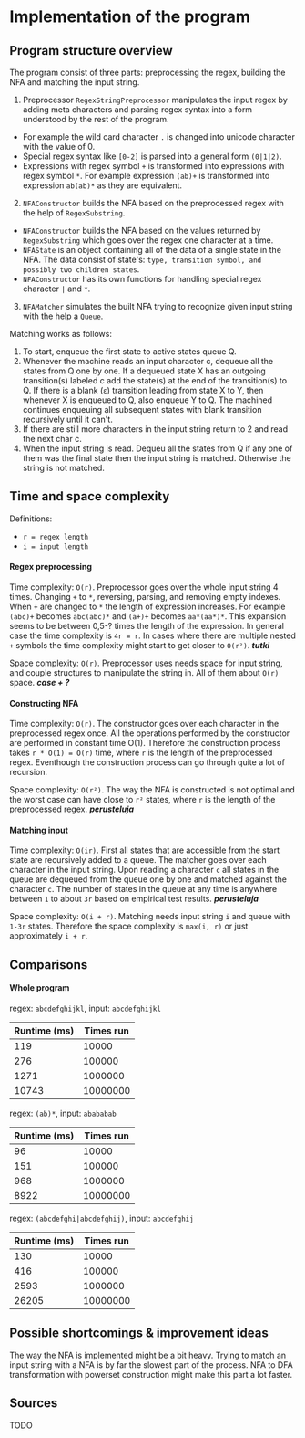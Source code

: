 # Implementation of the program

## Program structure overview

The program consist of three parts: preprocessing the regex, building the NFA and matching the input string.

1. Preprocessor `RegexStringPreprocessor` manipulates the input regex by adding meta characters and parsing regex syntax into a form understood by the rest of the program.
* For example the wild card character `.` is changed into unicode character with the value of 0.    
* Special regex syntax like `[0-2]` is parsed into a general form `(0|1|2)`.
* Expressions with regex symbol `+` is transformed into expressions with regex symbol `*`. For example expression `(ab)+` is transformed into expression `ab(ab)*` as they are equivalent.

2. `NFAConstructor` builds the NFA based on the preprocessed regex with the help of `RegexSubstring`.
* `NFAConstructor` builds the NFA based on the values returned by `RegexSubstring` which goes over the regex one character at a time.
* `NFAState` is an object containing all of the data of a single state in the NFA. The data consist of state's: `type, transition symbol, and possibly two children states`. 
* `NFAConstructor` has its own functions for handling special regex character `|` and `*`.

3. `NFAMatcher` simulates the built NFA trying to recognize given input string with the help a `Queue`.

Matching works as follows:
1. To start, enqueue the first state to active states queue Q.
2. Whenever the machine reads an input character c, dequeue all the states from Q one by one. If a dequeued state X has an outgoing transition(s) labeled c add the state(s) at the end of the transition(s) to Q. If there is a blank (`ε`) transition leading from state X to Y, then whenever X is enqueued to Q, also enqueue Y to Q. The machined continues enqueuing all subsequent states with blank transition recursively until it can't.   
3. If there are still more characters in the input string return to 2 and read the next char c. 
4. When the input string is read. Dequeu all the states from Q if any one of them was the final state then the input string is matched. Otherwise the string is not matched.

## Time and space complexity

Definitions:
* `r = regex length`
* `i = input length`

#### Regex preprocessing

Time complexity: `O(r)`. Preprocessor goes over the whole input string 4 times. Changing `+` to `*`, reversing, parsing, and removing empty indexes. When `+` are changed to `*` the length of expression increases. For example `(abc)+` becomes `abc(abc)*` and `(a+)+` becomes `aa*(aa*)*`. This expansion seems to be between 0,5-? times the length of the expression. In general case the time complexity is `4r = r`. In cases where there are multiple nested `+` symbols the time complexity might start to get closer to `O(r²)`. ***tutki***

Space complexity: `O(r)`. Preprocessor uses needs space for input string, and couple structures to manipulate the string in. All of them about  `O(r)` space. ***case + ?*** 

#### Constructing NFA

Time complexity: `O(r)`. The constructor goes over each character in the preprocessed regex once. All the operations performed by the constructor are performed in constant time O(1). Therefore the construction process takes `r * O(1) = O(r)` time, where `r` is the length of the preprocessed regex. Eventhough the construction process can go through quite a lot of recursion.

Space complexity: `O(r²)`. The way the NFA is constructed is not optimal and the worst case can have close to `r²` states, where `r` is the length of the preprocessed regex. ***perusteluja***

#### Matching input

Time complexity: `O(ir)`. First all states that are accessible from the start state are recursively added to a queue. The matcher goes over each character in the input string. Upon reading a character `c` all states in the queue are dequeued from the queue one by one and matched against the character `c`. The number of states in the queue at any time is anywhere between `1` to about `3r` based on empirical test results. ***perusteluja***

Space complexity: `O(i + r)`. Matching needs input string `i` and queue with `1-3r` states. Therefore the space complexity is `max(i, r)` or just approximately `i + r`.

## Comparisons

#### Whole program

regex: `abcdefghijkl`, input: `abcdefghijkl`

| Runtime (ms) | Times run |
| ----- | ----- |
| 119 | 10000 |
| 276 | 100000 |
| 1271 | 1000000 |
| 10743 | 10000000 |

regex: `(ab)*`, input: `abababab`

| Runtime (ms) | Times run |
| ----- | ----- |
| 96 | 10000 |
| 151 | 100000 |
| 968 | 1000000 |
| 8922 | 10000000 |

regex: `(abcdefghi|abcdefghij)`, input: `abcdefghij`

| Runtime (ms) | Times run |
| ----- | ----- |
| 130 | 10000 |
| 416 | 100000 |
| 2593 | 1000000 |
| 26205 | 10000000 |

## Possible shortcomings & improvement ideas

The way the NFA is implemented might be a bit heavy.
Trying to match an input string with a NFA is by far the slowest part of the process. NFA to DFA transformation with powerset construction might make this part a lot faster.
   
## Sources

TODO
